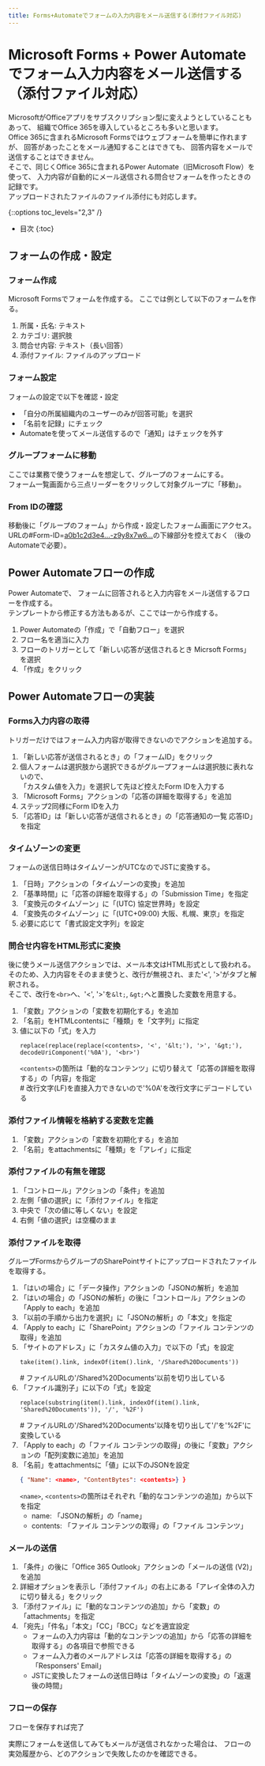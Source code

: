 ```yaml
---
title: Forms+Automateでフォームの入力内容をメール送信する(添付ファイル対応)
---
```


# Microsoft Forms + Power Automate でフォーム入力内容をメール送信する（添付ファイル対応）

MicrosoftがOfficeアプリをサブスクリプション型に変えようとしていることもあって、
組織でOffice 365を導入しているところも多いと思います。  
Office 365に含まれるMicrosoft Formsではウェブフォームを簡単に作れますが、
回答があったことをメール通知することはできても、
回答内容をメールで送信することはできません。  
そこで、同じくOffice 365に含まれるPower Automate（旧Microsoft Flow）を使って、
入力内容が自動的にメール送信される問合せフォームを作ったときの記録です。  
アップロードされたファイルのファイル添付にも対応します。

{::options toc_levels="2,3" /}
* 目次
{:toc}

## フォームの作成・設定
### フォーム作成
Microsoft Formsでフォームを作成する。
ここでは例として以下のフォームを作る。
1. 所属・氏名: テキスト
2. カテゴリ: 選択肢
3. 問合せ内容: テキスト（長い回答）
4. 添付ファイル: ファイルのアップロード

### フォーム設定
フォームの設定で以下を確認・設定
- 「自分の所属組織内のユーザーのみが回答可能」を選択
- 「名前を記録」にチェック
- Automateを使ってメール送信するので「通知」はチェックを外す

### グループフォームに移動
ここでは業務で使うフォームを想定して、グループのフォームにする。  
フォーム一覧画面から三点リーダーをクリックして対象グループに「移動」。

### From IDの確認
移動後に「グループのフォーム」から作成・設定したフォーム画面にアクセス。  
URLの#Form-ID=<u>a0b1c2d3e4...-z9y8x7w6...</u>の下線部分を控えておく
（後のAutomateで必要）。


## Power Automateフローの作成
Power Automateで、
フォームに回答されると入力内容をメール送信するフローを作成する。  
テンプレートから修正する方法もあるが、ここでは一から作成する。

1. Power Automateの「作成」で「自動フロー」を選択
2. フロー名を適当に入力
3. フローのトリガーとして「新しい応答が送信されるとき Micrsoft Forms」を選択
4. 「作成」をクリック

## Power Automateフローの実装
### Forms入力内容の取得
トリガーだけではフォーム入力内容が取得できないのでアクションを追加する。

1. 「新しい応答が送信されるとき」の「フォームID」をクリック
2. 個人フォームは選択肢から選択できるがグループフォームは選択肢に表れないので、  
  「カスタム値を入力」を選択して先ほど控えたForm IDを入力する
3. 「Microsoft Forms」アクションの「応答の詳細を取得する」を追加
4. ステップ2同様にForm IDを入力
5. 「応答ID」は「新しい応答が送信されるとき」の「応答通知の一覧 応答ID」を指定

### タイムゾーンの変更
フォームの送信日時はタイムゾーンがUTCなのでJSTに変換する。

1. 「日時」アクションの「タイムゾーンの変換」を追加
2. 「基準時間」に「応答の詳細を取得する」の「Submission Time」を指定
3. 「変換元のタイムゾーン」に「(UTC) 協定世界時」を設定
4. 「変換先のタイムゾーン」に「(UTC+09:00) 大阪、札幌、東京」を指定
5. 必要に応じて「書式設定文字列」を設定

### 問合せ内容をHTML形式に変換
後に使うメール送信アクションでは、メール本文はHTML形式として扱われる。
そのため、入力内容をそのまま使うと、改行が無視され、また'<', '>'がタブと解釈される。  
そこで、改行を`<br>`へ、'<', '>'を`&lt;`, `&gt;`へと置換した変数を用意する。

1. 「変数」アクションの「変数を初期化する」を追加
2. 「名前」をHTMLcontentsに「種類」を「文字列」に指定
3. 値に以下の「式」を入力
    ```
    replace(replace(replace(<contents>, '<', '&lt;'), '>', '&gt;'), decodeUriComponent('%0A'), '<br>')
    ```
    `<contents>`の箇所は「動的なコンテンツ」に切り替えて「応答の詳細を取得する」の「内容」を指定  
    \# 改行文字(LF)を直接入力できないので'%0A'を改行文字にデコードしている

### 添付ファイル情報を格納する変数を定義  
1. 「変数」アクションの「変数を初期化する」を追加
2. 「名前」をattachmentsに「種類」を「アレイ」に指定

### 添付ファイルの有無を確認
1. 「コントロール」アクションの「条件」を追加
2. 左側「値の選択」に「添付ファイル」を指定
3. 中央で「次の値に等しくない」を設定
4. 右側「値の選択」は空欄のまま

### 添付ファイルを取得
グループFormsからグループのSharePointサイトにアップロードされたファイルを取得する。

1. 「はいの場合」に「データ操作」アクションの「JSONの解析」を追加
2. 「はいの場合」の「JSONの解析」の後に「コントロール」アクションの「Apply to each」を追加
3. 「以前の手順から出力を選択」に「JSONの解析」の「本文」を指定
4. 「Apply to each」に「SharePoint」アクションの「ファイル コンテンツの取得」を追加
5. 「サイトのアドレス」に「カスタム値の入力」で以下の「式」を設定
    ```
    take(item().link, indexOf(item().link, '/Shared%20Documents'))
    ```
    \# ファイルURLの'/Shared%20Documents'以前を切り出している
6. 「ファイル識別子」に以下の「式」を設定
    ```
    replace(substring(item().link, indexOf(item().link, 'Shared%20Documents')), '/', '%2F')
    ```
    \# ファイルURLの'/Shared%20Documents'以降を切り出して'/'を'%2F'に変換している
7. 「Apply to each」の「ファイル コンテンツの取得」の後に「変数」アクションの「配列変数に追加」を追加
8. 「名前」をattachmentsに「値」に以下のJSONを設定
    ```JSON
    { "Name": <name>, "ContentBytes": <contents>} }
    ```
    `<name>`, `<contents>`の箇所はそれぞれ「動的なコンテンツの追加」から以下を指定
    * name: 「JSONの解析」の「name」
    * contents: 「ファイル コンテンツの取得」の「ファイル コンテンツ」

### メールの送信
1. 「条件」の後に「Office 365 Outlook」アクションの「メールの送信 (V2)」を追加
2. 詳細オプションを表示し「添付ファイル」の右上にある「アレイ全体の入力に切り替える」をクリック
3. 「添付ファイル」に「動的なコンテンツの追加」から「変数」の「attachments」を指定
4. 「宛先」「件名」「本文」「CC」「BCC」などを適宜設定
    * フォームの入力内容は「動的なコンテンツの追加」から「応答の詳細を取得する」の各項目で参照できる
    * フォーム入力者のメールアドレスは「応答の詳細を取得する」の「Responsers' Email」
    * JSTに変換したフォームの送信日時は「タイムゾーンの変換」の「返還後の時間」

### フローの保存
フローを保存すれば完了

実際にフォームを送信してみてもメールが送信されなかった場合は、
フローの実効履歴から、どのアクションで失敗したのかを確認できる。